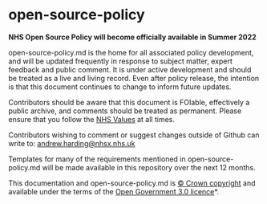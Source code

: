 # open-source-policy

**NHS Open Source Policy will become officially available in Summer 2022**

open-source-policy.md is the home for all associated policy development, and will be updated frequently in response to subject matter, expert feedback and public comment. It is under active development and should be treated as a live and living record. Even after policy release, the intention is that this document continues to change to inform future updates.

Contributors should be aware that this document is FOIable, effectively a public archive, and comments should be treated as permanent. Please ensure that you follow the [NHS Values](https://www.hee.nhs.uk/about/our-values/nhs-constitutional-values-hub-0) at all times.

Contributors wishing to comment or suggest changes outside of Github can write to: [andrew.harding@nhsx.nhs.uk](mailto:andrew.harding@nhsx.nhs.uk)

Templates for many of the requirements mentioned in open-source-policy.md will be made available in this repository over the next 12 months.
  
This documentation and open-source-policy.md is [© Crown copyright](http://www.nationalarchives.gov.uk/information-management/re-using-public-sector-information/uk-government-licensing-framework/crown-copyright/) and available under the terms of the [Open Government 3.0 licence](http://www.nationalarchives.gov.uk/doc/open-government-licence/version/3/)*.
